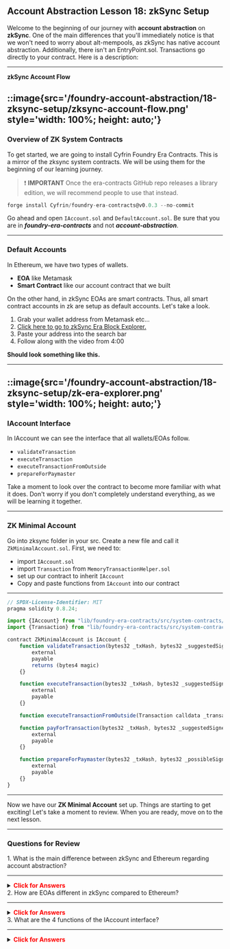 ## Account Abstraction Lesson 18: zkSync Setup

Welcome to the beginning of our journey with **account abstraction** on **zkSync**. One of the main differences that you'll immediately notice is that we won't need to worry about alt-mempools, as zkSync has native account abstraction. Additionally, there isn't an EntryPoint.sol. Transactions go directly to your contract. Here is a description:

---

**zkSync Account Flow**

::image{src='/foundry-account-abstraction/18-zksync-setup/zksync-account-flow.png' style='width: 100%; height: auto;'}
---

### Overview of ZK System Contracts

To get started, we are going to install Cyfrin Foundry Era Contracts. This is a mirror of the zksync system contracts. We will be using them for the beginning of our learning journey.

> ❗ **IMPORTANT** Once the era-contracts GitHub repo releases a library edition, we will recommend people to use that instead.

```js
forge install Cyfrin/foundry-era-contracts@v0.0.3 --no-commit
```

Go ahead and open `IAccount.sol` and `DefaultAccount.sol`. Be sure that you are in **_foundry-era-contracts_** and not **_account-abstraction_**.

---

### Default Accounts

In Ethereum, we have two types of wallets.

- **EOA** like Metamask
- **Smart Contract** like our account contract that we built

On the other hand, in zkSync EOAs are smart contracts. Thus, all smart contract accounts in zk are setup as default accounts. Let's take a look.

1. Grab your wallet address from Metamask etc...
2. [Click here to go to zkSync Era Block Explorer.](https://sepolia.explorer.zksync.io/)
3. Paste your address into the search bar
4. Follow along with the video from 4:00

**Should look something like this.**

---

::image{src='/foundry-account-abstraction/18-zksync-setup/zk-era-explorer.png' style='width: 100%; height: auto;'}
---

### IAccount Interface

In IAccount we can see the interface that all wallets/EOAs follow.

- `validateTransaction`
- `executeTransaction`
- `executeTransactionFromOutside`
- `prepareForPaymaster`

Take a moment to look over the contract to become more familiar with what it does. Don't worry if you don't completely understand everything, as we will be learning it together.

---

### ZK Minimal Account

Go into zksync folder in your src. Create a new file and call it `ZkMinimalAccount.sol`. First, we need to:

- import `IAccount.sol`
- import `Transaction` from `MemoryTransactionHelper.sol`
- set up our contract to inherit `IAccount`
- Copy and paste functions from `IAccount` into our contract

---

```js
// SPDX-License-Identifier: MIT
pragma solidity 0.8.24;

import {IAccount} from "lib/foundry-era-contracts/src/system-contracts/contracts/interfaces/IAccount.sol";
import {Transaction} from "lib/foundry-era-contracts/src/system-contracts/contracts/libraries/MemoryTransactionHelper.sol";

contract ZkMinimalAccount is IAccount {
    function validateTransaction(bytes32 _txHash, bytes32 _suggestedSignedHash, Transaction calldata _transaction)
        external
        payable
        returns (bytes4 magic)
    {}

    function executeTransaction(bytes32 _txHash, bytes32 _suggestedSignedHash, Transaction calldata _transaction)
        external
        payable
    {}

    function executeTransactionFromOutside(Transaction calldata _transaction) external payable;

    function payForTransaction(bytes32 _txHash, bytes32 _suggestedSignedHash, Transaction calldata _transaction)
        external
        payable
    {}

    function prepareForPaymaster(bytes32 _txHash, bytes32 _possibleSignedHash, Transaction calldata _transaction)
        external
        payable
    {}
}
```

---

Now we have our **ZK Minimal Account** set up. Things are starting to get exciting! Let's take a moment to review. When you are ready, move on to the next lesson.

---

### Questions for Review

<summary>1. What is the main difference between zkSync and Ethereum regarding account abstraction?</summary>

---

<details>

**<summary><span style="color:red">Click for Answers</span></summary>**

    zkSync has native account abstraction, which means there is no need for alt-mempools or an EntryPoint.sol. Transactions go directly to your contract.

</details>


<summary>2. How are EOAs different in zkSync compared to Ethereum?</summary>

---

<details>

**<summary><span style="color:red">Click for Answers</span></summary>**

In zkSync, EOAs are smart contracts.

</details>


<summary>3. What are the 4 functions of the IAccount interface?</summary>

---

<details>

**<summary><span style="color:red">Click for Answers</span></summary>**

- validateTransaction
- executeTransaction
- executeTransactionFromOutside
- prepareForPaymaster

</details>

